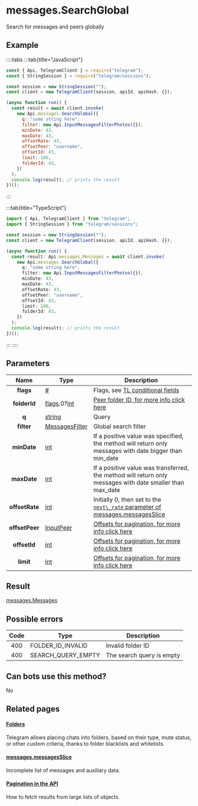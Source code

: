 # messages.SearchGlobal

Search for messages and peers globally

## Example

::::tabs
:::tab{title="JavaScript"}

```js
const { Api, TelegramClient } = require("telegram");
const { StringSession } = require("telegram/sessions");

const session = new StringSession("");
const client = new TelegramClient(session, apiId, apiHash, {});

(async function run() {
  const result = await client.invoke(
    new Api.messages.SearchGlobal({
      q: "some string here",
      filter: new Api.InputMessagesFilterPhotos({}),
      minDate: 43,
      maxDate: 43,
      offsetRate: 43,
      offsetPeer: "username",
      offsetId: 43,
      limit: 100,
      folderId: 43,
    })
  );
  console.log(result); // prints the result
})();
```

:::

:::tab{title="TypeScript"}

```ts
import { Api, TelegramClient } from "telegram";
import { StringSession } from "telegram/sessions";

const session = new StringSession("");
const client = new TelegramClient(session, apiId, apiHash, {});

(async function run() {
  const result: Api.messages.Messages = await client.invoke(
    new Api.messages.SearchGlobal({
      q: "some string here",
      filter: new Api.InputMessagesFilterPhotos({}),
      minDate: 43,
      maxDate: 43,
      offsetRate: 43,
      offsetPeer: "username",
      offsetId: 43,
      limit: 100,
      folderId: 43,
    })
  );
  console.log(result); // prints the result
})();
```

:::
::::

## Parameters

|      Name      | Type                                                                                                                     | Description                                                                                                                                   |
| :------------: | ------------------------------------------------------------------------------------------------------------------------ | --------------------------------------------------------------------------------------------------------------------------------------------- |
|   **flags**    | [#](https://core.telegram.org/type/%23)                                                                                  | Flags, see [TL conditional fields](https://core.telegram.org/mtproto/TL-combinators#conditional-fields)                                       |
|  **folderId**  | [flags](https://core.telegram.org/mtproto/TL-combinators#conditional-fields).0?[int](https://core.telegram.org/type/int) | [Peer folder ID, for more info click here](https://core.telegram.org/api/folders#peer-folders)                                                |
|     **q**      | [string](https://core.telegram.org/type/string)                                                                          | Query                                                                                                                                         |
|   **filter**   | [MessagesFilter](https://core.telegram.org/type/MessagesFilter)                                                          | Global search filter                                                                                                                          |
|  **minDate**   | [int](https://core.telegram.org/type/int)                                                                                | If a positive value was specified, the method will return only messages with date bigger than min_date                                        |
|  **maxDate**   | [int](https://core.telegram.org/type/int)                                                                                | If a positive value was transferred, the method will return only messages with date smaller than max_date                                     |
| **offsetRate** | [int](https://core.telegram.org/type/int)                                                                                | Initially 0, then set to the [`next\_rate` parameter of messages.messagesSlice](https://core.telegram.org/constructor/messages.messagesSlice) |
| **offsetPeer** | [InputPeer](https://core.telegram.org/type/InputPeer)                                                                    | [Offsets for pagination, for more info click here](https://core.telegram.org/api/offsets)                                                     |
|  **offsetId**  | [int](https://core.telegram.org/type/int)                                                                                | [Offsets for pagination, for more info click here](https://core.telegram.org/api/offsets)                                                     |
|   **limit**    | [int](https://core.telegram.org/type/int)                                                                                | [Offsets for pagination, for more info click here](https://core.telegram.org/api/offsets)                                                     |

## Result

[messages.Messages](https://core.telegram.org/type/messages.Messages)

## Possible errors

| Code | Type               | Description               |
| :--: | ------------------ | ------------------------- |
| 400  | FOLDER_ID_INVALID  | Invalid folder ID         |
| 400  | SEARCH_QUERY_EMPTY | The search query is empty |

## Can bots use this method?

No

## Related pages

#### [Folders](https://core.telegram.org/api/folders)

Telegram allows placing chats into folders, based on their type, mute status, or other custom criteria, thanks to folder blacklists and whitelists.

#### [messages.messagesSlice](https://core.telegram.org/constructor/messages.messagesSlice)

Incomplete list of messages and auxiliary data.

#### [Pagination in the API](https://core.telegram.org/api/offsets)

How to fetch results from large lists of objects.
